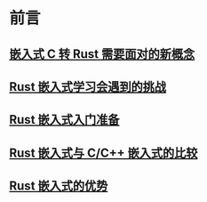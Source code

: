 
# 前言

## [嵌入式 C 转 Rust 需要面对的新概念](./new_concept.md)

## [Rust 嵌入式学习会遇到的挑战](./challenge.md)

## [Rust 嵌入式入门准备](./prepare.md)

## [Rust 嵌入式与 C/C++ 嵌入式的比较](./compare.md)

## [Rust 嵌入式的优势](./advantage.md)

